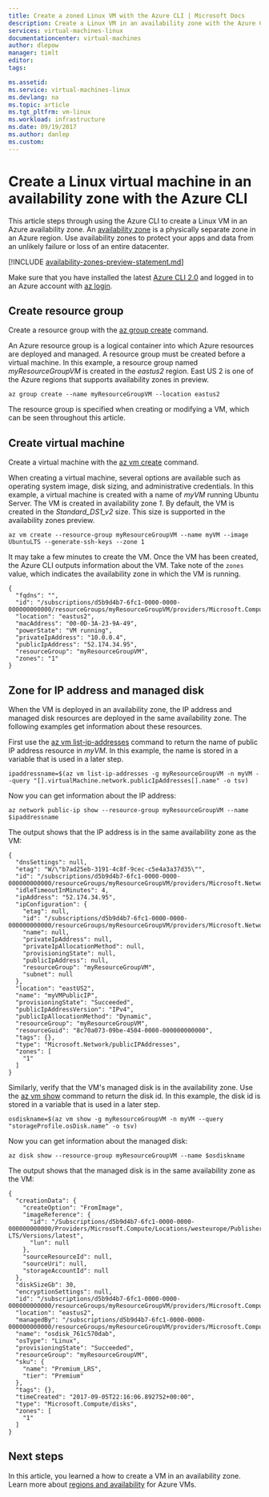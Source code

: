 ```yaml
---
title: Create a zoned Linux VM with the Azure CLI | Microsoft Docs
description: Create a Linux VM in an availability zone with the Azure CLI
services: virtual-machines-linux
documentationcenter: virtual-machines
author: dlepow
manager: timlt
editor: 
tags: 

ms.assetid: 
ms.service: virtual-machines-linux
ms.devlang: na
ms.topic: article
ms.tgt_pltfrm: vm-linux
ms.workload: infrastructure
ms.date: 09/19/2017
ms.author: danlep
ms.custom: 
---
```


# Create a Linux virtual machine in an availability zone with the Azure CLI

This article steps through using the Azure CLI to create a Linux VM in an Azure availability zone. An [availability zone](../../availability-zones/az-overview.md) is a physically separate zone in an Azure region. Use availability zones to protect your apps and data from an unlikely failure or loss of an entire datacenter.

[!INCLUDE [availability-zones-preview-statement.md](../../../includes/availability-zones-preview-statement.md)]

Make sure that you have installed the latest [Azure CLI 2.0](/cli/azure/install-az-cli2) and logged in to an Azure account with [az login](/cli/azure/#login).

## Create resource group

Create a resource group with the [az group create](/cli/azure/group#az_group_create) command.  

An Azure resource group is a logical container into which Azure resources are deployed and managed. A resource group must be created before a virtual machine. In this example, a resource group named *myResourceGroupVM* is created in the *eastus2* region. East US 2 is one of the Azure regions that supports availability zones in preview.

```azurecli-interactive 
az group create --name myResourceGroupVM --location eastus2
```

The resource group is specified when creating or modifying a VM, which can be seen throughout this article.

## Create virtual machine

Create a virtual machine with the [az vm create](/cli/azure/vm#az_vm_create) command. 

When creating a virtual machine, several options are available such as operating system image, disk sizing, and administrative credentials. In this example, a virtual machine is created with a name of *myVM* running Ubuntu Server. The VM is created in availability zone *1*. By default, the VM is created in the *Standard_DS1_v2* size. This size is supported in the availability zones preview.

```azurecli-interactive 
az vm create --resource-group myResourceGroupVM --name myVM --image UbuntuLTS --generate-ssh-keys --zone 1
```

It may take a few minutes to create the VM. Once the VM has been created, the Azure CLI outputs information about the VM. Take note of the `zones` value, which indicates the availability zone in which the VM is running. 

```azurecli-interactive 
{
  "fqdns": "",
  "id": "/subscriptions/d5b9d4b7-6fc1-0000-0000-000000000000/resourceGroups/myResourceGroupVM/providers/Microsoft.Compute/virtualMachines/myVM",
  "location": "eastus2",
  "macAddress": "00-0D-3A-23-9A-49",
  "powerState": "VM running",
  "privateIpAddress": "10.0.0.4",
  "publicIpAddress": "52.174.34.95",
  "resourceGroup": "myResourceGroupVM",
  "zones": "1"
}
```

## Zone for IP address and managed disk

When the VM is deployed in an availability zone, the IP address and managed disk resources are deployed in the same availability zone. The following examples get information about these resources.

First use the [az vm list-ip-addresses](/cli/azure/vm#az_vm_list_ip_addresses) command to return the name of public IP address resource in *myVM*. In this example, the name is stored in a variable that is used in a later step.

```azurecli-interactive
ipaddressname=$(az vm list-ip-addresses -g myResourceGroupVM -n myVM --query "[].virtualMachine.network.publicIpAddresses[].name" -o tsv)
```

Now you can get information about the IP address:

```azurecli-interactive
az network public-ip show --resource-group myResourceGroupVM --name $ipaddressname
```

The output shows that the IP address is in the same availability zone as the VM:

```azurecli-interactive
{
  "dnsSettings": null,
  "etag": "W/\"b7ad25eb-3191-4c8f-9cec-c5e4a3a37d35\"",
  "id": "/subscriptions/d5b9d4b7-6fc1-0000-0000-000000000000/resourceGroups/myResourceGroupVM/providers/Microsoft.Network/publicIPAddresses/myVMPublicIP",
  "idleTimeoutInMinutes": 4,
  "ipAddress": "52.174.34.95",
  "ipConfiguration": {
    "etag": null,
    "id": "/subscriptions/d5b9d4b7-6fc1-0000-0000-000000000000/resourceGroups/myResourceGroupVM/providers/Microsoft.Network/networkInterfaces/myVMVMNic/ipConfigurations/ipconfigmyVM",
    "name": null,
    "privateIpAddress": null,
    "privateIpAllocationMethod": null,
    "provisioningState": null,
    "publicIpAddress": null,
    "resourceGroup": "myResourceGroupVM",
    "subnet": null
  },
  "location": "eastUS2",
  "name": "myVMPublicIP",
  "provisioningState": "Succeeded",
  "publicIpAddressVersion": "IPv4",
  "publicIpAllocationMethod": "Dynamic",
  "resourceGroup": "myResourceGroupVM",
  "resourceGuid": "8c70a073-09be-4504-0000-000000000000",
  "tags": {},
  "type": "Microsoft.Network/publicIPAddresses",
  "zones": [
    "1"
  ]
}
```

Similarly, verify that the VM's managed disk is in the availability zone. Use the [az vm show](/cli/azure/vm#az_vm_show) command to return the disk id. In this example, the disk id is stored in a variable that is used in a later step. 

```azurecli-interactive
osdiskname=$(az vm show -g myResourceGroupVM -n myVM --query "storageProfile.osDisk.name" -o tsv)
```
Now you can get information about the managed disk:

```azurecli-interactive
az disk show --resource-group myResourceGroupVM --name $osdiskname
```

The output shows that the managed disk is in the same availability zone as the VM:

```azurecli-interactive
{
  "creationData": {
    "createOption": "FromImage",
    "imageReference": {
      "id": "/Subscriptions/d5b9d4b7-6fc1-0000-0000-000000000000/Providers/Microsoft.Compute/Locations/westeurope/Publishers/Canonical/ArtifactTypes/VMImage/Offers/UbuntuServer/Skus/16.04-LTS/Versions/latest",
      "lun": null
    },
    "sourceResourceId": null,
    "sourceUri": null,
    "storageAccountId": null
  },
  "diskSizeGb": 30,
  "encryptionSettings": null,
  "id": "/subscriptions/d5b9d4b7-6fc1-0000-0000-000000000000/resourceGroups/myResourceGroupVM/providers/Microsoft.Compute/disks/osdisk_761c570dab",
  "location": "eastus2",
  "managedBy": "/subscriptions/d5b9d4b7-6fc1-0000-0000-000000000000/resourceGroups/myResourceGroupVM/providers/Microsoft.Compute/virtualMachines/myVM",
  "name": "osdisk_761c570dab",
  "osType": "Linux",
  "provisioningState": "Succeeded",
  "resourceGroup": "myResourceGroupVM",
  "sku": {
    "name": "Premium_LRS",
    "tier": "Premium"
  },
  "tags": {},
  "timeCreated": "2017-09-05T22:16:06.892752+00:00",
  "type": "Microsoft.Compute/disks",
  "zones": [
    "1"
  ]
}
```
 


## Next steps

In this article, you learned a how to create a VM in an availability zone. Learn more about [regions and availability](regions-and-availability.md) for Azure VMs.




